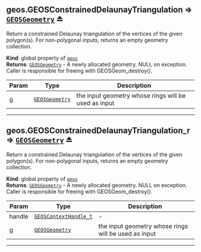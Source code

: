 <a name="exp_module_geos--geos.GEOSConstrainedDelaunayTriangulation"></a>

## geos.GEOSConstrainedDelaunayTriangulation ⇒ [<code>GEOSGeometry</code>](/typedefs-enums/typedefs-enums.html#GEOSGeometry) ⏏
Return a constrained Delaunay triangulation of the vertices of the given polygon(s). For non-polygonal inputs, returns an empty geometry collection.

**Kind**: global property of [<code>geos</code>](/typedefs-enums/typedefs-enums.html#module_geos)  
**Returns**: [<code>GEOSGeometry</code>](/typedefs-enums/typedefs-enums.html#GEOSGeometry) - A newly allocated geometry. NULL on exception. Caller is responsible for freeing with GEOSGeom_destroy().  

| Param | Type | Description |
| --- | --- | --- |
| g | [<code>GEOSGeometry</code>](/typedefs-enums/typedefs-enums.html#GEOSGeometry) | the input geometry whose rings will be used as input |


---
<a name="exp_module_geos--geos.GEOSConstrainedDelaunayTriangulation_r"></a>

## geos.GEOSConstrainedDelaunayTriangulation\_r ⇒ [<code>GEOSGeometry</code>](/typedefs-enums/typedefs-enums.html#GEOSGeometry) ⏏
Return a constrained Delaunay triangulation of the vertices of the given polygon(s). For non-polygonal inputs, returns an empty geometry collection.

**Kind**: global property of [<code>geos</code>](/typedefs-enums/typedefs-enums.html#module_geos)  
**Returns**: [<code>GEOSGeometry</code>](/typedefs-enums/typedefs-enums.html#GEOSGeometry) - A newly allocated geometry. NULL on exception. Caller is responsible for freeing with GEOSGeom_destroy().  

| Param | Type | Description |
| --- | --- | --- |
| handle | [<code>GEOSContextHandle\_t</code>](/typedefs-enums/typedefs-enums.html#GEOSContextHandle_t) | - |
| g | [<code>GEOSGeometry</code>](/typedefs-enums/typedefs-enums.html#GEOSGeometry) | the input geometry whose rings will be used as input |


---
